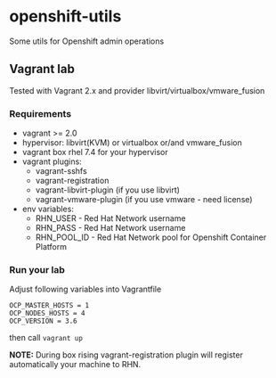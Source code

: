 # openshift-utils
Some utils for Openshift admin operations

## Vagrant lab
Tested with Vagrant 2.x and provider libvirt/virtualbox/vmware_fusion

### Requirements
* vagrant >= 2.0
* hypervisor: libvirt(KVM) or virtualbox or/and vmware_fusion
* vagrant box rhel 7.4 for your hypervisor
* vagrant plugins:
  * vagrant-sshfs
  * vagrant-registration
  * vagrant-libvirt-plugin (if you use libvirt)
  * vagrant-vmware-plugin (if you use vmware - need license)
* env variables:
  * RHN_USER - Red Hat Network username
  * RHN_PASS - Red Hat Network username
  * RHN_POOL_ID - Red Hat Network pool for Openshift Container Platform

### Run your lab
Adjust following variables into Vagrantfile
```
OCP_MASTER_HOSTS = 1
OCP_NODES_HOSTS = 4
OCP_VERSION = 3.6
```
then call `vagrant up`

**NOTE:** 
During box rising vagrant-registration plugin will register automatically your machine to RHN.
